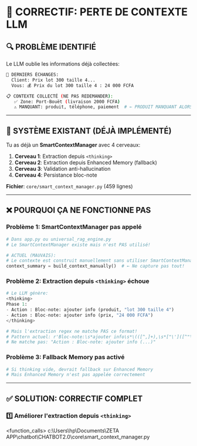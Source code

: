 # 🔧 CORRECTIF: PERTE DE CONTEXTE LLM

## 🔍 PROBLÈME IDENTIFIÉ

Le LLM oublie les informations déjà collectées:
```bash
💬 DERNIERS ÉCHANGES:
  Client: Prix lot 300 taille 4...
  Vous: 💰 Prix du lot 300 taille 4 : 24 000 FCFA

📋 CONTEXTE COLLECTÉ (NE PAS REDEMANDER):
   ✅ Zone: Port-Bouët (livraison 2000 FCFA)
   ⚠️ MANQUANT: produit, téléphone, paiement  # ← PRODUIT MANQUANT ALORS QU'IL EST DANS L'HISTORIQUE!
```

---

## 🧠 SYSTÈME EXISTANT (DÉJÀ IMPLÉMENTÉ)

Tu as déjà un **SmartContextManager** avec 4 cerveaux:
1. **Cerveau 1**: Extraction depuis `<thinking>`
2. **Cerveau 2**: Extraction depuis Enhanced Memory (fallback)
3. **Cerveau 3**: Validation anti-hallucination
4. **Cerveau 4**: Persistance bloc-note

**Fichier**: `core/smart_context_manager.py` (459 lignes)

---

## ❌ POURQUOI ÇA NE FONCTIONNE PAS

### Problème 1: SmartContextManager pas appelé
```python
# Dans app.py ou universal_rag_engine.py
# Le SmartContextManager existe mais n'est PAS utilisé!

# ACTUEL (MAUVAIS):
# Le contexte est construit manuellement sans utiliser SmartContextManager
context_summary = build_context_manually()  # ← Ne capture pas tout!
```

### Problème 2: Extraction depuis `<thinking>` échoue
```python
# Le LLM génère:
<thinking>
Phase 1:
- Action : Bloc-note: ajouter info (produit, "lot 300 taille 4")
- Action : Bloc-note: ajouter info (prix, "24 000 FCFA")
</thinking>

# Mais l'extraction regex ne matche PAS ce format!
# Pattern actuel: r'Bloc-note:\s*ajouter info\s*\(([^,]+),\s*["\']([^"\']+)["\']\)'
# Ne matche pas: "Action : Bloc-note: ajouter info (...)"
```

### Problème 3: Fallback Memory pas activé
```python
# Si thinking vide, devrait fallback sur Enhanced Memory
# Mais Enhanced Memory n'est pas appelée correctement
```

---

## ✅ SOLUTION: CORRECTIF COMPLET

### 1️⃣ **Améliorer l'extraction depuis `<thinking>`**

<function_calls>
<invoke name="edit">
<parameter name="file_path">c:\Users\hp\Documents\ZETA APP\chatbot\CHATBOT2.0\core\smart_context_manager.py
